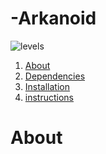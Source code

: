 # -Arkanoid
![levels](https://user-images.githubusercontent.com/92430368/182669623-f9cafd7d-552d-4ce7-bbdd-8a4f9c0119f9.png)
1. <a href="#About">About</a>
2. <a href="#bar">Dependencies</a>
3. <a href="#bar">Installation</a>
4. <a href="#bar">instructions</a>
# About
